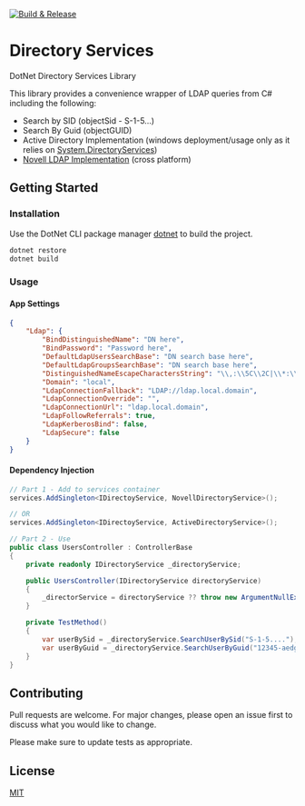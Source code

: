 [![Build & Release](https://github.com/maiorsi/directory-services/actions/workflows/workflow.yml/badge.svg)](https://github.com/maiorsi/directory-services/actions/workflows/workflow.yml)

# Directory Services

DotNet Directory Services Library

This library provides a convenience wrapper of LDAP queries from C# including the following:
* Search by SID (objectSid - S-1-5...)
* Search By Guid (objectGUID)
* Active Directory Implementation (windows deployment/usage only as it relies on [System.DirectoryServices](https://learn.microsoft.com/en-us/dotnet/api/system.directoryservices?view=dotnet-plat-ext-7.0))
* [Novell LDAP Implementation](https://github.com/dsbenghe/Novell.Directory.Ldap.NETStandard) (cross platform)

## Getting Started

### Installation

Use the DotNet CLI package manager [dotnet](https://learn.microsoft.com/en-us/dotnet/core/tools/) to build the project.

```bash
dotnet restore
dotnet build
```

### Usage

#### App Settings
```json
{
    "Ldap": {
        "BindDistinguishedName": "DN here",
        "BindPassword": "Password here",
        "DefaultLdapUsersSearchBase": "DN search base here",
        "DefaultLdapGroupsSearchBase": "DN search base here",
        "DistinguishedNameEscapeCharactersString": "\\,:\\5C\\2C|\\*:\\5C\\2A|\\(:\\5C\\28|\\):\\5C\\29|\\\\:\\5C\\5C",
        "Domain": "local",
        "LdapConnectionFallback": "LDAP://ldap.local.domain",
        "LdapConnectionOverride": "",
        "LdapConnectionUrl": "ldap.local.domain",
        "LdapFollowReferrals": true,
        "LdapKerberosBind": false,
        "LdapSecure": false
    }
}
```

#### Dependency Injection
```c#
// Part 1 - Add to services container
services.AddSingleton<IDirectoyService, NovellDirectoryService>();

// OR
services.AddSingleton<IDirectoyService, ActiveDirectoryService>();

// Part 2 - Use
public class UsersController : ControllerBase
{
    private readonly IDirectoryService _directoryService;

    public UsersController(IDirectoryService directoryService)
    {
        _directorService = directoryService ?? throw new ArgumentNullException(nameof(directorService));
    }

    private TestMethod()
    {
        var userBySid = _directoryService.SearchUserBySid("S-1-5....");
        var userByGuid = _directoryService.SearchUserByGuid("12345-aedgf234...");
    }
}
```

## Contributing

Pull requests are welcome. For major changes, please open an issue first
to discuss what you would like to change.

Please make sure to update tests as appropriate.

## License

[MIT](https://choosealicense.com/licenses/mit/)
